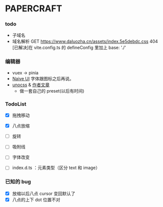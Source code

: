 # PAPERCRAFT

### todo
- 子域名
- 域名解析 GET https://www.daluozha.cn/assets/index.5e5debdc.css 404
[已解决]在 vite.config.ts 的 defineConfig 里加上 base: './'


### 编辑器
- vuex -> pinia
- [Naive UI](https://www.naiveui.com/zh-CN/light) 字体跟图标之后再说。
- [unocss](https://uno.antfu.me/) & [作者文章](https://antfu.me/posts/reimagine-atomic-css-zh)
  - 做一套自己的 preset(以后有时间)



### TodoList

- [x] 拖拽移动
- [x] 八点放缩
- [ ] 旋转
- [ ] 吸附线
- [ ] 字体改变
- [ ] index.d.ts ：元素类型（区分 text 和 image）


### 已知的 bug
- [x] 放缩以后八点 cursor 变回默认了
- [x] 八点的上下 dot 位置不对